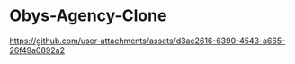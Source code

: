 # Obys-Agency-Clone


https://github.com/user-attachments/assets/d3ae2616-6390-4543-a665-26f49a0892a2


